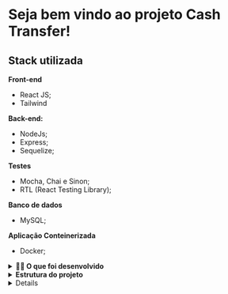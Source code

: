 # Seja bem vindo ao projeto Cash Transfer!

## Stack utilizada

**Front-end**

- React JS;
- Tailwind

**Back-end:**

- NodeJs;
- Express;
- Sequelize;

**Testes**

- Mocha, Chai e Sinon;
- RTL (React Testing Library);

**Banco de dados**

- MySQL;

**Aplicação Conteinerizada**

- Docker;

<details>
  <summary><strong>👨‍💻 O que foi desenvolvido</strong></summary>

O `Cash Transfer` é um site para fazermos transferências de dinheiro entre contas!

1. Foi desenvolvido o `Cash Transfer`, onde fiquei responsável por desenvolver uma API e também integrar as aplicações para que elas funcionem consumindo um banco de dados.

2. Pude também implementar com que o front-end consumisse essa API, fazendo as requisições via `AXIOS`.

- Cadastro de novos usuários;
- Para fazer transações entre contas cadastradas no site;
- Atualização de saldo assim que a transação concluída;

3. Em andamento:

- Retirar extrato das últimas transações;
- Fale conosco;
- Notificações de transações

Nesse projeto, eu construi **uma aplicação dockerizado utilizando modelagem de dados através do Sequelize**. A API é consumida pelo front-end.

Temos a opção fazer diversas transações com muita facilidade.

<br />

</details>

<details>
<summary><strong> Estrutura do projeto</strong></summary><br />

O projeto é composto de 4 entidades importantes na sua estrutura:

1️⃣ **Banco de dados:**

- Container docker MySQL configurado no docker-compose através de um serviço definido como `db`.
- Tem o papel de fornecer dados para o serviço de _backend_.
- Durante a execução dos testes sempre vai ser acessado pelo `sequelize` e via porta `3002` do `localhost`;
- Você também pode conectar a um Cliente MySQL (Workbench, Beekeeper, DBeaver e etc), colocando as credenciais configuradas no docker-compose no serviço `db`.
- Adicionei um arquivo no local `/app/backend/.env.example` para caso você queira rodar o banco de dados localmente, basta renomea-lo para .env e as váriaveis de ambiente já estão configuradas ao docker.

2️⃣ **Back-end:**

- Ele roda na porta `3001`, pois o front-end faz requisições para ele nessa porta por padrão;
- Sua aplicação é inicializada a partir do arquivo `app/backend/src/app.js`;
- Ela garanta que o `express` é executado e a aplicação ouve a porta que vem das variáveis de ambiente;

3️⃣ **Front-end:**

- O front se comunica com serviço de back-end pela url `http://localhost:3001` através dos endpoints que foi construído.

4️⃣ **Docker:**

- O `docker-compose` une todos os serviços conteinerizados (backend, frontend e db) e sobe o projeto completo com o comando `npm run compose:up`;

</details>

<details>

<details>

<summary><strong>🕵️ Linter</strong></summary><br />

Para garantir a qualidade do código, usei o [ESLint](https://eslint.org/) para fazer a sua análise estática.

Você também pode instalar o plugin do `ESLint` no `VSCode`: bastar ir em extensions e baixar o [plugin `ESLint`](https://marketplace.visualstudio.com/items?itemName=dbaeumer.vscode-eslint).

</details>

<details>
<summary><strong> ⚠️ Configurações mínimas para execução do projeto</strong></summary><br />

Na sua máquina você deve ter:

- Sistema Operacional Distribuição Unix
- Node versão 16
- Docker
- Docker-compose versão >=1.29.2

➡️ O `node` deve ter versão igual ou superior à `16.15.0 LTS`:

- Para instalar o nvm, [acesse esse link](https://github.com/nvm-sh/nvm#installing-and-updating);
- Rode os comandos abaixo para instalar a versão correta de `node` e usá-la:
  - `nvm install 16 --lts`
  - `nvm use 16`
  - `nvm alias default 16`

➡️ O`docker-compose` deve ter versão igual ou superior à`ˆ1.29.2`:

</details>

# Orientações

<details>
  <summary><strong>🐋 Rodando no Docker</strong></summary>
  
  ## 👉 Com Docker
    ### Docker e Docker-compose

⚠ O seu docker-compose precisa estar na versão 1.29 ou superior. ⚠
[Veja aqui a documentação para atualizar o docker-compose.](https://docs.docker.com/compose/install/)

- Para rodar o projeto por completo, basta digitar o código em seu terminal `npm run compose:up`;

</details>

<details>
<summary><strong> ⚠️ Inicialização do compose e verificação dos logs das aplicações </strong></summary><br />

- Considerando o uso do parâmetro `healthcheck` em cada container do seu `docker-compose.yml`, a inicialização dos containers deve aguardar o comando de status de saúde (o que valida se aquele container está operacional ou não):

  - No container `db`, representado por um comando `ping` no banco de dados;
  - No back-end, representado por um comando `lsof`, que vai procurar aplicações ativas na porta definida (por padrão, no caso `3001`);
  - No front-end, representado por um comando `lsof`, que vai procurar aplicações ativas na porta definida (por padrão, no caso `3000`).

- Caso os containers respeitem as premissas anteriores, os mesmos devem ser criados sem maiores problemas:

![Criação dos containers concluída com sucesso!](assets/compose-status-01.png)

- Em caso de algum problema (no back-end, por exemplo), você deve se deparar com alguma mensagem do tipo:

![Erro no status de saúde do container do back-end](assets/compose-status-03.png)

**VERIFIQUE OS LOGS DO DOCKER PARA SABER O QUE HOUVE DE INCORRETO NA INICIALIZAÇÃO DO DOCKER**

</details>

<details>
  <summary><strong>Rodando somente o BANCO MYSQL com Docker</strong></summary>
  
  ## 👉 Com Docker instalado
  - Rode este comando no terminal
    `docker run -dit --name dockerSQL -e MYSQL_ROOT_PASSWORD=123456 -v ~/mysql_data:/var/lib/mysql -p 3002:3306 mysql`
    
  - [Instale o Workbench](https://dev.mysql.com/downloads/workbench/)
  
  - Adicione uma nova conexão
  ![Add-config](assets/add-config.png)
  
  - Coloque as credenciais como refere a imagem abaixo e clique em Store in Keychain para colocar a senha que setamos do container MYSQL
  ![Front-end](assets/workbench.png)

- Para rodar o projeto por completo:
  - Abra dois terminais;
  - Entre na pasta /app
  - Rode em seu terminal `npm run start:backend` e no outro `npm run start:backend`;

</details>

<details>
<summary><strong>Documentação da API</strong></summary><br/ >
Utilizei a ferramenta Swagger para documentar toda a API que foi desenvolvida neste projeto
Você pode rodar ela juntamente com o projeto:
- Ao rodar a porta 3001, basta ir para o localhost acessando `http://localhost:3001/docs` e terá acesso a todos endpoints com seus respectivos retorno esperados.

![Swagger](assets/swagger.png)

</details>

<details>
  <summary><strong>🎲 Sequelize</strong></summary>
  <br/>

Para o desenvolvimento, foi baseado no _Diagrama de Entidade-Relacionamento (DER)_ para construir a modelagem do banco de dados. Com essa imagem você já consegue saber:

- Os nome das tabelas e colunas;
- Os tipos de suas colunas;
- Relações entre tabelas.

  ![Exemplo banco de dados](assets/diagram-ERR.png)

</details>
<h1 style="center">Obrigado pela visita ao meu repositório</h1>

## 🔗 Links

[![portfolio](https://img.shields.io/badge/my_portfolio-000?style=for-the-badge&logo=ko-fi&logoColor=white)](https://vinidipaula.vercel.app/)
[![linkedin](https://img.shields.io/badge/linkedin-0A66C2?style=for-the-badge&logo=linkedin&logoColor=white)](https://www.linkedin.com/in/vinicius-depaula/)
